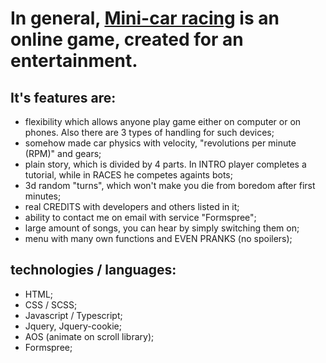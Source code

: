 # In general, **[Mini-car racing](https://mini-car-racing.netlify.app)** is an online game, created for an entertainment.
## It's features are:

- flexibility which allows anyone play game either on computer or on phones. Also there are 3 types of handling for such devices;
- somehow made car physics with velocity, "revolutions per minute (RPM)" and gears;
- plain story, which is divided by 4 parts. In INTRO player completes a tutorial, while in RACES he competes againts bots;
- 3d random "turns", which won't make you die from boredom after first minutes;
- real CREDITS with developers and others listed in it;
- ability to contact me on email with service "Formspree";
- large amount of songs, you can hear by simply switching them on;
- menu with many own functions and EVEN PRANKS (no spoilers);

## technologies / languages:

- HTML;
- CSS / SCSS;
- Javascript / Typescript;
- Jquery, Jquery-cookie;
- AOS (animate on scroll library);
- Formspree;
